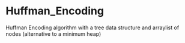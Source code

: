 # Huffman_Encoding
Huffman Encoding algorithm with a tree data structure and arraylist of nodes (alternative to a minimum heap)
